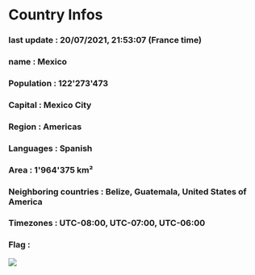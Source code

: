 # Country  Infos
### last update : 20/07/2021, 21:53:07 (France time)

### name : Mexico
### Population : 122'273'473
### Capital : Mexico City
### Region : Americas
### Languages : Spanish
### Area : 1'964'375 km²
### Neighboring countries : Belize, Guatemala, United States of America
### Timezones : UTC-08:00, UTC-07:00, UTC-06:00

### Flag :
![](https://restcountries.eu/data/mex.svg)